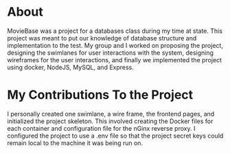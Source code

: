 # About

MovieBase was a project for a databases class during my time at state.
This project was meant to put our knowledge of database structure and
implementation to the test. My group and I worked on proposing the 
project, designing the swimlanes for user interactions with the system, 
designing wireframes for the user interactions, and finally we implemented
the project using docker, NodeJS, MySQL, and Express.

# My Contributions To the Project

I personally created one swimlane, a wire frame, the frontend pages,
and initialized the project skeleton. This involved creating the Docker
files for each container and configuration file for the nGinx reverse
proxy. I configured the project to use a .env file so that the project
secret keys could remain local to the machine it was being run on.

